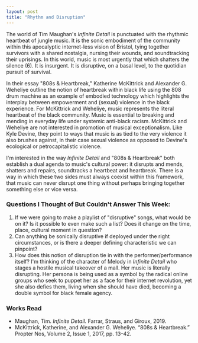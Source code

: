 ```yaml
---
layout: post
title: "Rhythm and Disruption"
---
```


The world of Tim Maughan's *Infinite Detail* is punctuated with the rhythmic heartbeat of jungle music. It is the sonic embodiment of the community within this apocalyptic internet-less vision of Bristol, tying together survivors with a shared nostalgia, nursing their wounds, and soundtracking their uprisings. In this world, music is most urgently that which shatters the silence (6). It is insurgent. It is disruptive, on a basal level, to the quotidian pursuit of survival. 

In their essay "808s & Heartbreak," Katherine McKittrick and Alexander G. Weheliye outline the notion of heartbreak within black life using the 808 drum machine as an example of embodied technology which highlights the interplay between empowerment and (sexual) violence in the black experience. For McKittrick and Weheliye, music represents the literal heartbeat of the black community. Music is essential to breaking and mending in everyday life under systemic anti-black racism. McKittrick and Weheliye are not interested in promotion of musical exceptionalism. Like Kyle Devine, they point to ways that music is as tied to the very violence it also brushes against, in their case sexual violence as opposed to Devine's ecological or petrocapitalistic violence. 

I'm interested in the way *Infinite Detail* and "808s & Heartbreak" both establish a dual agenda to music's cultural power: it disrupts and mends, shatters and repairs, soundtracks a heartbeat and heartbreak. There is a way in which these two sides must always coexist within this framework, that music can never disrupt one thing without perhaps bringing together something else or vice versa. 

### Questions I Thought of But Couldn't Answer This Week:
1. If we were going to make a playlist of "disruptive" songs, what would be on it? Is it possible to even make such a list? Does it change on the time, place, cultural moment in question? 
2. Can anything be sonically disruptive if deployed under the right circumstances, or is there a deeper defining characteristic we can pinpoint?
3. How does this notion of disruption tie in with the performer/performance itself? I'm thinking of the character of Melody in *Infinite Detail* who stages a hostile musical takeover of a mall. Her music is literally disrupting. Her persona is being used as a symbol by the radical online groups who seek to puppet her as a face for their internet revolution, yet she also defies them, living when she should have died, becoming a double symbol for black female agency. 

### Works Read

- Maughan, Tim. *Infinite Detail.* Farrar, Straus, and Giroux, 2019.
- McKittrick, Katherine, and Alexander G. Weheliye. “808s & Heartbreak.” Propter Nos, Volume 2, Issue 1, 2017, pp. 13–42.